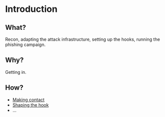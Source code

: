 # Introduction

## What?

Recon, adapting the attack infrastructure, setting up the hooks, running the phishing campaign.

## Why?

Getting in.

## How?

* [Making contact](contact.md)
* [Shaping the hook](hook.md)
* ...
